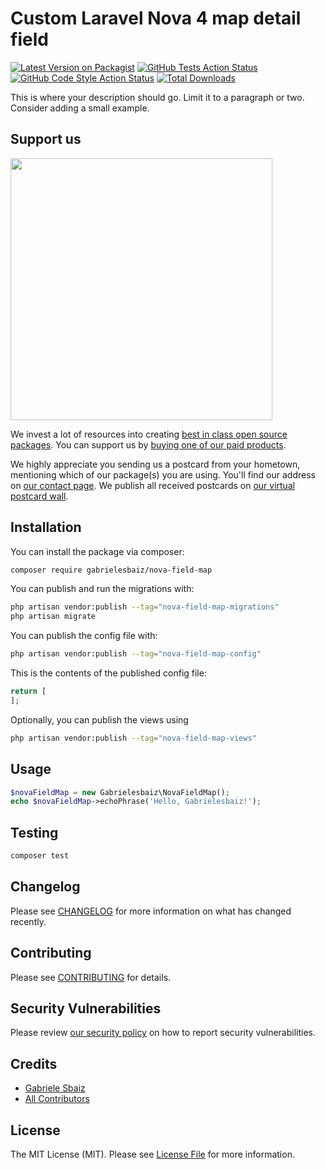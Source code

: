 # Custom Laravel Nova 4 map detail field

[![Latest Version on Packagist](https://img.shields.io/packagist/v/gabrielesbaiz/nova-field-map.svg?style=flat-square)](https://packagist.org/packages/gabrielesbaiz/nova-field-map)
[![GitHub Tests Action Status](https://img.shields.io/github/actions/workflow/status/gabrielesbaiz/nova-field-map/run-tests.yml?branch=main&label=tests&style=flat-square)](https://github.com/gabrielesbaiz/nova-field-map/actions?query=workflow%3Arun-tests+branch%3Amain)
[![GitHub Code Style Action Status](https://img.shields.io/github/actions/workflow/status/gabrielesbaiz/nova-field-map/fix-php-code-style-issues.yml?branch=main&label=code%20style&style=flat-square)](https://github.com/gabrielesbaiz/nova-field-map/actions?query=workflow%3A"Fix+PHP+code+style+issues"+branch%3Amain)
[![Total Downloads](https://img.shields.io/packagist/dt/gabrielesbaiz/nova-field-map.svg?style=flat-square)](https://packagist.org/packages/gabrielesbaiz/nova-field-map)

This is where your description should go. Limit it to a paragraph or two. Consider adding a small example.

## Support us

[<img src="https://github-ads.s3.eu-central-1.amazonaws.com/nova-field-map.jpg?t=1" width="419px" />](https://spatie.be/github-ad-click/nova-field-map)

We invest a lot of resources into creating [best in class open source packages](https://spatie.be/open-source). You can support us by [buying one of our paid products](https://spatie.be/open-source/support-us).

We highly appreciate you sending us a postcard from your hometown, mentioning which of our package(s) you are using. You'll find our address on [our contact page](https://spatie.be/about-us). We publish all received postcards on [our virtual postcard wall](https://spatie.be/open-source/postcards).

## Installation

You can install the package via composer:

```bash
composer require gabrielesbaiz/nova-field-map
```

You can publish and run the migrations with:

```bash
php artisan vendor:publish --tag="nova-field-map-migrations"
php artisan migrate
```

You can publish the config file with:

```bash
php artisan vendor:publish --tag="nova-field-map-config"
```

This is the contents of the published config file:

```php
return [
];
```

Optionally, you can publish the views using

```bash
php artisan vendor:publish --tag="nova-field-map-views"
```

## Usage

```php
$novaFieldMap = new Gabrielesbaiz\NovaFieldMap();
echo $novaFieldMap->echoPhrase('Hello, Gabrielesbaiz!');
```

## Testing

```bash
composer test
```

## Changelog

Please see [CHANGELOG](CHANGELOG.md) for more information on what has changed recently.

## Contributing

Please see [CONTRIBUTING](CONTRIBUTING.md) for details.

## Security Vulnerabilities

Please review [our security policy](../../security/policy) on how to report security vulnerabilities.

## Credits

- [Gabriele Sbaiz](https://github.com/gabrielesbaiz)
- [All Contributors](../../contributors)

## License

The MIT License (MIT). Please see [License File](LICENSE.md) for more information.
